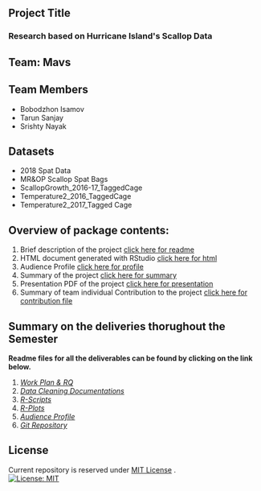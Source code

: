 ## Project Title
### Research based on Hurricane Island's Scallop Data

## Team: Mavs

## Team Members
* Bobodzhon Isamov
* Tarun Sanjay
* Srishty Nayak

## Datasets
* 2018 Spat Data
* MR&OP Scallop Spat Bags
* ScallopGrowth_2016-17_TaggedCage
* Temperature2_2016_TaggedCage
* Temperature2_2017_Tagged Cage

## Overview of package contents:
1. Brief description of the project [click here for readme](https://github.com/Wolverine7/Team-Mavs-ISQA8086-002/blob/master/Git%20Repository/Readme.md)
2. HTML document generated with RStudio [click here for html](https://github.com/Wolverine7/Team-Mavs-ISQA8086-002/tree/master/Git%20Repository/RScript)
3. Audience Profile [click here for profile](https://github.com/Wolverine7/Team-Mavs-ISQA8086-002/blob/master/Git%20Repository/Audience%20Profile.md)
4. Summary of the project [click here for summary](https://github.com/Wolverine7/Team-Mavs-ISQA8086-002/blob/master/Git%20Repository/Summary.html)
5. Presentation PDF of the project [click here for presentation](https://github.com/Wolverine7/Team-Mavs-ISQA8086-002/blob/master/Git%20Repository/Presentation.pdf)
6. Summary of team individual Contribution to the project [click here for contribution file](https://github.com/Wolverine7/Team-Mavs-ISQA8086-002/blob/master/Git%20Repository/Contribution.md)  

## Summary on the deliveries thorughout the Semester

**Readme files for all the deliverables can be found by clicking on the link below.**  

1. _[Work Plan & RQ](https://github.com/Wolverine7/Team-Mavs-ISQA8086-002/blob/master/WorkPlan_ResearchQuestions.md)_  
2. _[Data Cleaning Documentations](https://github.com/Wolverine7/Team-Mavs-ISQA8086-002/blob/master/Deliverables/Data%20Cleaning/DataCleaningDocument.md)_  
3. _[R-Scripts](https://github.com/Wolverine7/Team-Mavs-ISQA8086-002/blob/master/Git%20Repository/RScript/RScript.md)_  
4. _[R-Plots](https://github.com/Wolverine7/Team-Mavs-ISQA8086-002/blob/master/Git%20Repository/RPlot/RPlot.md)_  
5. _[Audience Profile](https://github.com/Wolverine7/Team-Mavs-ISQA8086-002/blob/master/Audience%20Profile.md)_   
7. _[Git Repository](https://github.com/Wolverine7/Team-Mavs-ISQA8086-002/blob/master/Git%20Repository/Readme.md)_ 

## License
Current repository is reserved under
[MIT License](https://github.com/angular/angular.js/blob/master/LICENSE) .    
[![License: MIT](https://img.shields.io/badge/License-MIT-yellow.svg)](https://opensource.org/licenses/MIT)



